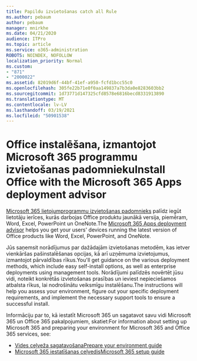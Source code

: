 ```yaml
---
title: Papildu izvietošanas catch all Rule
ms.author: pebaum
author: pebaum
manager: mnirkhe
ms.date: 04/21/2020
audience: ITPro
ms.topic: article
ms.service: o365-administration
ROBOTS: NOINDEX, NOFOLLOW
localization_priority: Normal
ms.custom:
- "871"
- "2000022"
ms.assetid: 82019d6f-44bf-41ef-a950-fcfd1bcc55c0
ms.openlocfilehash: 305fe22b71e0f0aa149837a7b3da0e8283603bb2
ms.sourcegitcommit: 1d73771d147325cfd8578e6816becd8331913890
ms.translationtype: MT
ms.contentlocale: lv-LV
ms.lasthandoff: 03/19/2021
ms.locfileid: "50901538"
---
```

# <a name="install-office-with-the-microsoft-365-apps-deployment-advisor"></a><span data-ttu-id="33ef7-102">Office instalēšana, izmantojot Microsoft 365 programmu izvietošanas padomnieku</span><span class="sxs-lookup"><span data-stu-id="33ef7-102">Install Office with the Microsoft 365 Apps deployment advisor</span></span>

<span data-ttu-id="33ef7-103">[Microsoft 365 lietojumprogrammu izvietošanas padomnieks](https://admin.microsoft.com/adminportal/home) palīdz iegūt lietotāju ierīces, kurās darbojas Office produktu jaunākā versija, piemēram, Word, Excel, PowerPoint un OneNote.</span><span class="sxs-lookup"><span data-stu-id="33ef7-103">The [Microsoft 365 Apps deployment advisor](https://admin.microsoft.com/adminportal/home) helps you get your users' devices running the latest version of Office products like Word, Excel, PowerPoint, and OneNote.</span></span>

<span data-ttu-id="33ef7-104">Jūs saņemsit norādījumus par dažādajām izvietošanas metodēm, kas ietver vienkāršas pašinstalēšanas opcijas, kā arī uzņēmuma izvietojumus, izmantojot pārvaldības rīkus.</span><span class="sxs-lookup"><span data-stu-id="33ef7-104">You'll get guidance on the various deployment methods, which include easy self-install options, as well as enterprise deployments using management tools.</span></span> <span data-ttu-id="33ef7-105">Norādījumi palīdzēs novērtēt jūsu vidi, noteikt konkrētās izvietošanas prasības un ieviest nepieciešamos atbalsta rīkus, lai nodrošinātu veiksmīgu instalēšanu.</span><span class="sxs-lookup"><span data-stu-id="33ef7-105">The instructions will help you assess your environment, figure out your specific deployment requirements, and implement the necessary support tools to ensure a successful install.</span></span>

<span data-ttu-id="33ef7-106">Informāciju par to, kā iestatīt Microsoft 365 un sagatavot savu vidi Microsoft 365 un Office 365 pakalpojumiem, skatiet:</span><span class="sxs-lookup"><span data-stu-id="33ef7-106">For information about setting up Microsoft 365 and preparing your environment for Microsoft 365 and Office 365 services, see:</span></span>

- [<span data-ttu-id="33ef7-107">Vides ceļveža sagatavošana</span><span class="sxs-lookup"><span data-stu-id="33ef7-107">Prepare your environment guide</span></span>](https://go.microsoft.com/fwlink/?linkid=2005213)
- [<span data-ttu-id="33ef7-108">Microsoft 365 iestatīšanas ceļvedis</span><span class="sxs-lookup"><span data-stu-id="33ef7-108">Microsoft 365 setup guide</span></span>](https://go.microsoft.com/fwlink/?linkid=2072646)
